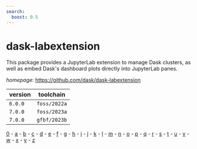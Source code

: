 ```yaml
---
search:
  boost: 0.5
---
```

# dask-labextension

This package provides a JupyterLab extension to manage Dask clusters, as well as embed Dask's dashboard plots directly into JupyterLab panes.

*homepage*: <https://github.com/dask/dask-labextension>

version | toolchain
--------|----------
``6.0.0`` | ``foss/2022a``
``7.0.0`` | ``foss/2023a``
``7.0.0`` | ``gfbf/2023b``

[0](../0/index.md) - [a](../a/index.md) - [b](../b/index.md) - [c](../c/index.md) - [d](../d/index.md) - [e](../e/index.md) - [f](../f/index.md) - [g](../g/index.md) - [h](../h/index.md) - [i](../i/index.md) - [j](../j/index.md) - [k](../k/index.md) - [l](../l/index.md) - [m](../m/index.md) - [n](../n/index.md) - [o](../o/index.md) - [p](../p/index.md) - [q](../q/index.md) - [r](../r/index.md) - [s](../s/index.md) - [t](../t/index.md) - [u](../u/index.md) - [v](../v/index.md) - [w](../w/index.md) - [x](../x/index.md) - [y](../y/index.md) - [z](../z/index.md)

